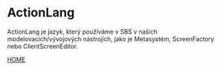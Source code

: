 # ActionLang

ActionLang je jazyk, který používáme v SBS v našich
modelovacích/vývojových nástrojích, jako je Metasystém, ScreenFactory
nebo ClientScreenEditor.

[HOME](/index.md)
